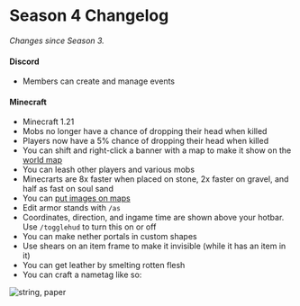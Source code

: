 # Season 4 Changelog

*Changes since Season 3.*

#### Discord
- Members can create and manage events

#### Minecraft
- Minecraft 1.21
- Mobs no longer have a chance of dropping their head when killed
- Players now have a 5% chance of dropping their head when killed
- You can shift and right-click a banner with a map to make it show on the [world map](https://realm.krafterdev.xyz)
- You can leash other players and various mobs
- Minecrarts are 8x faster when placed on stone, 2x faster on gravel, and half as fast on soul sand
- You can [put images on maps](/kraftersrealm/imageframe)
- Edit armor stands with `/as`
- Coordinates, direction, and ingame time are shown above your hotbar. Use `/togglehud` to turn this on or off
- You can make nether portals in custom shapes
- Use shears on an item frame to make it invisible (while it has an item in it)
- You can get leather by smelting rotten flesh
- You can craft a nametag like so:
  
 ![string, paper](https://github.com/user-attachments/assets/fbcbaea3-4b52-44c0-9e9a-cf45cd9991a3)
